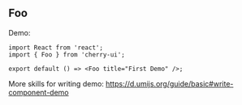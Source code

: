 
## Foo

Demo:

```tsx
import React from 'react';
import { Foo } from 'cherry-ui';

export default () => <Foo title="First Demo" />;
```

More skills for writing demo: https://d.umijs.org/guide/basic#write-component-demo
